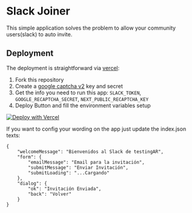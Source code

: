 # Slack Joiner

This simple application solves the problem to allow your community users(slack) to auto invite.

## Deployment

The deployment is straightforward via [vercel](https://vercel.com):

1. Fork this repository
1. Create a [google captcha v2](https://www.google.com/recaptcha/admin) key and secret
1. Get the info you need to run this app: `SLACK_TOKEN`, `GOOGLE_RECAPTCHA_SECRET`, `NEXT_PUBLIC_RECAPTCHA_KEY` 
1. Deploy Button and fill the environment variables setup

[![Deploy with Vercel](https://vercel.com/button)](https://vercel.com/new/git/external?repository-url=https%3A%2F%2Fgithub.com%pandocreek%2Fslack-invite&env=SLACK_TOKEN,GOOGLE_RECAPTCHA_SECRET,NEXT_PUBLIC_RECAPTCHA_KEY
)


If you want to config your wording on the app just update the index.json texts:
```
{
    "welcomeMessage": "Bienvenidos al Slack de testingAR",
    "form": {
        "emailMessage": "Email para la invitación",
        "submitMessage": "Enviar Invitación",
        "submitLoading": "...Cargando"
    },
    "dialog": {
        "ok": "Invitación Enviada",
        "back": "Volver"
    }
}
```
